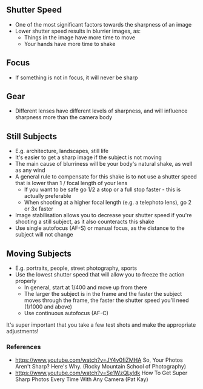 ## Shutter Speed

- One of the most significant factors towards the sharpness of an image
- Lower shutter speed results in blurrier images, as:
	- Things in the image have more time to move
	- Your hands have more time to shake

## Focus

- If something is not in focus, it will never be sharp

## Gear

- Different lenses have different levels of sharpness, and will influence sharpness more than the camera body

## Still Subjects

- E.g. architecture, landscapes, still life
- It's easier to get a sharp image if the subject is not moving 
- The main cause of blurriness will be your body's natural shake, as well as any wind
- A general rule to compensate for this shake is to not use a shutter speed that is lower than 1 / focal length of your lens
	- If you want to be safe go 1/2 a stop or a full stop faster - this is actually preferable
	- When shooting at a higher focal length (e.g. a telephoto lens), go 2 or 3x faster
- Image stabilisation allows you to decrease your shutter speed if you're shooting a still subject, as it also counteracts this shake
- Use single autofocus (AF-S) or manual focus, as the distance to the subject will not change

## Moving Subjects

- E.g. portraits, people, street photography, sports
- Use the lowest shutter speed that will allow you to freeze the action properly
	- In general, start at 1/400 and move up from there
	- The larger the subject is in the frame and the faster the subject moves through the frame, the faster the shutter speed you'll need (1/1000 and above)
	- Use continuous autofocus (AF-C)


It's super important that you take a few test shots and make the appropriate adjustments!


### References

- https://www.youtube.com/watch?v=JY4v0fiZMHA So, Your Photos Aren't Sharp? Here's Why. (Rocky Mountain School of Photography)
- https://www.youtube.com/watch?v=Se1WzQLyldk How To Get Super Sharp Photos Every Time With Any Camera (Pat Kay)